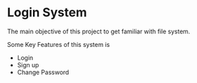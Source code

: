 # Login System

<p>The main objective of this project to get familiar with file system. <p>


Some Key Features of this system is 
* Login
* Sign up
* Change Password



